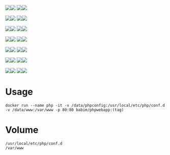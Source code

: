 [![](https://images.microbadger.com/badges/image/babim/phpwebapp:prestashop.apache.svg)](https://microbadger.com/images/babim/phpwebapp:prestashop.apache "Get your own image badge on microbadger.com")[![](https://images.microbadger.com/badges/version/babim/phpwebapp:prestashop.apache.svg)](https://microbadger.com/images/babim/phpwebapp:prestashop.apache "Get your own version badge on microbadger.com")
[![](https://images.microbadger.com/badges/image/babim/phpwebapp:prestashop.fpm.svg)](https://microbadger.com/images/babim/phpwebapp:prestashop.fpm "Get your own image badge on microbadger.com")[![](https://images.microbadger.com/badges/version/babim/phpwebapp:prestashop.fpm.svg)](https://microbadger.com/images/babim/phpwebapp:prestashop.fpm "Get your own version badge on microbadger.com")

[![](https://images.microbadger.com/badges/image/babim/phpwebapp:wordpress.apache.svg)](https://microbadger.com/images/babim/phpwebapp:wordpress.apache "Get your own image badge on microbadger.com")[![](https://images.microbadger.com/badges/version/babim/phpwebapp:wordpress.apache.svg)](https://microbadger.com/images/babim/phpwebapp:wordpress.apache "Get your own version badge on microbadger.com")
[![](https://images.microbadger.com/badges/image/babim/phpwebapp:wordpress.fpm.svg)](https://microbadger.com/images/babim/phpwebapp:wordpress.fpm "Get your own image badge on microbadger.com")[![](https://images.microbadger.com/badges/version/babim/phpwebapp:wordpress.fpm.svg)](https://microbadger.com/images/babim/phpwebapp:wordpress.fpm "Get your own version badge on microbadger.com")

[![](https://images.microbadger.com/badges/image/babim/phpwebapp:joomla.apache.svg)](https://microbadger.com/images/babim/phpwebapp:joomla.apache "Get your own image badge on microbadger.com")[![](https://images.microbadger.com/badges/version/babim/phpwebapp:joomla.apache.svg)](https://microbadger.com/images/babim/phpwebapp:joomla.apache "Get your own version badge on microbadger.com")
[![](https://images.microbadger.com/badges/image/babim/phpwebapp:joomla.fpm.svg)](https://microbadger.com/images/babim/phpwebapp:joomla.fpm "Get your own image badge on microbadger.com")[![](https://images.microbadger.com/badges/version/babim/phpwebapp:joomla.fpm.svg)](https://microbadger.com/images/babim/phpwebapp:joomla.fpm "Get your own version badge on microbadger.com")

[![](https://images.microbadger.com/badges/image/babim/phpwebapp:phpbb.apache.svg)](https://microbadger.com/images/babim/phpwebapp:phpbb.apache "Get your own image badge on microbadger.com")[![](https://images.microbadger.com/badges/version/babim/phpwebapp:phpbb.apache.svg)](https://microbadger.com/images/babim/phpwebapp:phpbb.apache "Get your own version badge on microbadger.com")
[![](https://images.microbadger.com/badges/image/babim/phpwebapp:phpbb.fpm.svg)](https://microbadger.com/images/babim/phpwebapp:phpbb.fpm "Get your own image badge on microbadger.com")[![](https://images.microbadger.com/badges/version/babim/phpwebapp:phpbb.fpm.svg)](https://microbadger.com/images/babim/phpwebapp:phpbb.fpm "Get your own version badge on microbadger.com")

[![](https://images.microbadger.com/badges/image/babim/phpwebapp:smf.apache.svg)](https://microbadger.com/images/babim/phpwebapp:smf.apache "Get your own image badge on microbadger.com")[![](https://images.microbadger.com/badges/version/babim/phpwebapp:smf.apache.svg)](https://microbadger.com/images/babim/phpwebapp:smf.apache "Get your own version badge on microbadger.com")
[![](https://images.microbadger.com/badges/image/babim/phpwebapp:smf.fpm.svg)](https://microbadger.com/images/babim/phpwebapp:smf.fpm "Get your own image badge on microbadger.com")[![](https://images.microbadger.com/badges/version/babim/phpwebapp:smf.fpm.svg)](https://microbadger.com/images/babim/phpwebapp:smf.fpm "Get your own version badge on microbadger.com")

[![](https://images.microbadger.com/badges/image/babim/phpwebapp:owncloud.apache.svg)](https://microbadger.com/images/babim/phpwebapp:owncloud.apache "Get your own image badge on microbadger.com")[![](https://images.microbadger.com/badges/version/babim/phpwebapp:owncloud.apache.svg)](https://microbadger.com/images/babim/phpwebapp:owncloud.apache "Get your own version badge on microbadger.com")
[![](https://images.microbadger.com/badges/image/babim/phpwebapp:owncloud.fpm.svg)](https://microbadger.com/images/babim/phpwebapp:owncloud.fpm "Get your own image badge on microbadger.com")[![](https://images.microbadger.com/badges/version/babim/phpwebapp:owncloud.fpm.svg)](https://microbadger.com/images/babim/phpwebapp:owncloud.fpm "Get your own version badge on microbadger.com")

[![](https://images.microbadger.com/badges/image/babim/phpwebapp:drupal.apache.svg)](https://microbadger.com/images/babim/phpwebapp:drupal.apache "Get your own image badge on microbadger.com")[![](https://images.microbadger.com/badges/version/babim/phpwebapp:drupal.apache.svg)](https://microbadger.com/images/babim/phpwebapp:drupal.apache "Get your own version badge on microbadger.com")
[![](https://images.microbadger.com/badges/image/babim/phpwebapp:drupal.fpm.svg)](https://microbadger.com/images/babim/phpwebapp:drupal.fpm "Get your own image badge on microbadger.com")[![](https://images.microbadger.com/badges/version/babim/phpwebapp:drupal.fpm.svg)](https://microbadger.com/images/babim/phpwebapp:drupal.fpm "Get your own version badge on microbadger.com")

# Usage
```
docker run --name php -it -v /data/phpconfig:/usr/local/etc/php/conf.d -v /data/www:/var/www -p 80:80 babim/phpwebapp:(tag)
```
# Volume
```
/usr/local/etc/php/conf.d
/var/www
```
